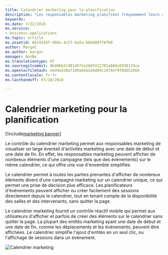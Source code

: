 ```yaml
---
title: Calendrier marketing pour la planification
description: "Les responsables marketing planifient fréquemment leurs activités marketing pour l'ensemble de l'année et au-delà."
keywords: 
ms.date: 7/22/2018
ms.service:
- business-applications
ms.topic: article
ms.assetid: 66191d4f-466e-4c57-ba5a-6bbb88ff8f90
author: MargoC
ms.author: margoc
manager: AnnBe
ms.translationtype: HT
ms.sourcegitcommit: 0b40bb3c98145f5a260f412701a884a5936174ce
ms.openlocfilehash: eed4ed38af1d0a6eb2ebd04c24f6ef9f0dd52666
ms.contentlocale: fr-fr
ms.lasthandoff: 07/18/2018

---
```


# <a name="marketing-calendar-for-planning"></a>Calendrier marketing pour la planification

[!include[marketing banner](../../includes/marketing.md)]



Le contrôle du calendrier marketing permet aux responsables marketing de visualiser un large éventail d'activités marketing avec une date de début et une date de fin. En effet, les responsables marketing peuvent afficher de nombreux éléments d'une campagne (tels que des événements) sur le même calendrier, ce qui offre une vue d'ensemble simplifiée.

Le calendrier permet à toutes les parties prenantes d'afficher de nombreux éléments divers d'une campagne marketing sur un calendrier unique, ce qui permet une prise de décision plus efficace. Les planificateurs d'événements peuvent afficher ou créer facilement des sessions directement depuis le calendrier, tout en tenant compte de la disponibilité des salles et des intervenants, sans quitter la page.

Le calendrier marketing fournit un contrôle réactif mobile qui permet aux utilisateurs d'afficher et parfois de créer des éléments sur le calendrier sans quitter la page. La plupart des entités marketing ayant une date de début et une date de fin, comme les déplacements et les événements, peuvent être affichées. Le calendrier simplifie l'ajout d'entités en un seul clic, ou l'affichage de sessions dans un événement.  

![Calendrier marketing](media/CampaignCalendar_2.png "Calendrier marketing")

<!--
### Who uses this
Marketers and event managers
### Setup required
Administrators can easily set up and configure the feature in the app settings.
-->


